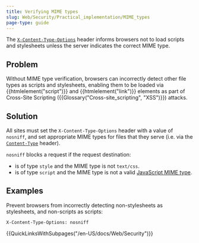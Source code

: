 ```yaml
---
title: Verifying MIME types
slug: Web/Security/Practical_implementation/MIME_types
page-type: guide
---
```


The [`X-Content-Type-Options`](/en-US/docs/Web/HTTP/Headers/X-Content-Type-Options) header informs browsers not to load scripts and stylesheets unless the server indicates the correct MIME type.

## Problem

Without MIME type verification, browsers can incorrectly detect other file types as scripts and stylesheets, enabling them to be loaded via {{htmlelement("script")}} and {{htmlelement("link")}} elements as part of Cross-Site Scripting ({{Glossary("Cross-site_scripting", "XSS")}}) attacks.

## Solution

All sites must set the `X-Content-Type-Options` header with a value of `nosniff`, and set appropriate MIME types for files that they serve (i.e. via the [`Content-Type`](/en-US/docs/Web/HTTP/Headers/Content-Type) header).

`nosniff` blocks a request if the request destination:

- is of type `style` and the MIME type is not `text/css`.
- is of type `script` and the MIME type is not a valid [JavaScript MIME type](/en-US/docs/Web/HTTP/Basics_of_HTTP/MIME_types#textjavascript).

## Examples

Prevent browsers from incorrectly detecting non-stylesheets as stylesheets, and non-scripts as scripts:

```http
X-Content-Type-Options: nosniff
```

{{QuickLinksWithSubpages("/en-US/docs/Web/Security")}}
